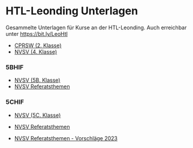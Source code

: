 # HTL-Leonding Unterlagen

Gesammelte Unterlagen für Kurse an der HTL-Leonding.
Auch erreichbar unter https://bit.ly/LeoHtl



* [CPRSW (2. Klasse)][cprsw2]
* [NVSV (4. Klasse)][nvsv4]

### 5BHIF

* [NVSV (5B. Klasse)][nvsv5b]
* [NVSV Referatsthemen][nvsv5bref]

### 5CHIF

* [NVSV (5C. Klasse)][nvsv5c]
* [NVSV Referatsthemen][nvsv5cref]



* [NVSV Referatsthemen - Vorschläge 2023][nvsv5referate]



[cprsw2]: 2-CPRSW.md
[nvsv4]: 4-NVSV.md
[nvsv5b]:  5BHIF-NVSV.md
[nvsv5bref]: 5BHIF-Maturathemen%202023.md
[nvsv5c]: 5CHIF-NVSV.md
[nvsv5cref]: 5CHIF-Maturathemen%202023.md
[nvsv5referate]: Maturathemen%202023.md

